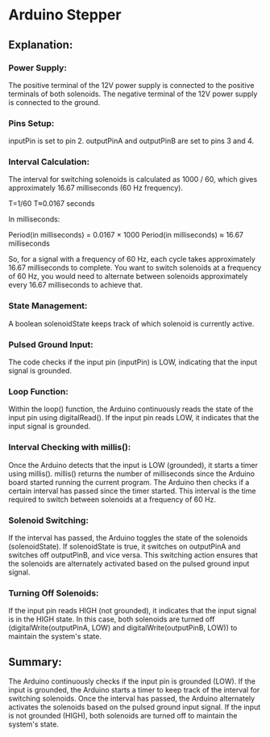 # Arduino Stepper

## Explanation:

### Power Supply:

The positive terminal of the 12V power supply is connected to the positive terminals of both solenoids.
The negative terminal of the 12V power supply is connected to the ground.

### Pins Setup:

inputPin is set to pin 2.
outputPinA and outputPinB are set to pins 3 and 4.

### Interval Calculation:

The interval for switching solenoids is calculated as 1000 / 60, which gives approximately 16.67 milliseconds (60 Hz
frequency).

T=1/60
T≈0.0167 seconds

In milliseconds:

Period(in milliseconds) = 0.0167 × 1000
Period(in milliseconds) ≈ 16.67 milliseconds

So, for a signal with a frequency of 60 Hz, each cycle takes approximately 16.67 milliseconds to complete.
You want to switch solenoids at a frequency of 60 Hz, you would need to alternate between solenoids approximately every
16.67 milliseconds to achieve that.

### State Management:

A boolean solenoidState keeps track of which solenoid is currently active.

### Pulsed Ground Input:

The code checks if the input pin (inputPin) is LOW, indicating that the input signal is grounded.

### Loop Function:

Within the loop() function, the Arduino continuously reads the state of the input pin using digitalRead().
If the input pin reads LOW, it indicates that the input signal is grounded.

### Interval Checking with millis():

Once the Arduino detects that the input is LOW (grounded), it starts a timer using millis(). millis() returns the number
of milliseconds since the Arduino board started running the current program.
The Arduino then checks if a certain interval has passed since the timer started. This interval is the time required to
switch between solenoids at a frequency of 60 Hz.

### Solenoid Switching:

If the interval has passed, the Arduino toggles the state of the solenoids (solenoidState). If solenoidState is true, it
switches on outputPinA and switches off outputPinB, and vice versa.
This switching action ensures that the solenoids are alternately activated based on the pulsed ground input signal.

### Turning Off Solenoids:

If the input pin reads HIGH (not grounded), it indicates that the input signal is in the HIGH state.
In this case, both solenoids are turned off (digitalWrite(outputPinA, LOW) and digitalWrite(outputPinB, LOW)) to
maintain the system's state.

## Summary:

The Arduino continuously checks if the input pin is grounded (LOW).
If the input is grounded, the Arduino starts a timer to keep track of the interval for switching solenoids.
Once the interval has passed, the Arduino alternately activates the solenoids based on the pulsed ground input signal.
If the input is not grounded (HIGH), both solenoids are turned off to maintain the system's state.